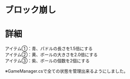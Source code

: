 # ブロック崩し

# 詳細
アイテム①：青、パドルの長さを1.5倍にする</Br>
アイテム②：黄、ボールの大きさを2.0倍にする</Br>
アイテム③：紫、ボールの個数を2個にする</Br>

※GameManager.csで全ての状態を管理出来るようにしました。
